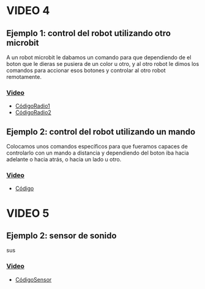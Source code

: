 # VIDEO 4
## Ejemplo 1: control del robot utilizando otro microbit
A un robot microbit le dabamos un comando para que dependiendo de el boton que le dieras se pusiera de un color u otro, y al otro robot le dimos los comandos para accionar esos botones y controlar al otro robot remotamente.
### [Video](https://youtube.com/shorts/O4x1_YdIR9o?feature=share)
- [CódigoRadio1](microbit-Radio1.hex)
- [CódigoRadio2](microbit-Radio2.hex)
## Ejemplo 2: control del robot utilizando un mando
Colocamos unos comandos específicos para que fueramos capaces de controlarlo con un mando a distancia y dependiendo del boton iba hacia adelante o hacia atrás, o hacia un lado u otro.
### [Video](https://www.youtube.com/shorts/SO06RnsOGdo)
- [Código](microbit-mandoo.hex)
# VIDEO 5
## Ejemplo 2: sensor de sonido
sus
### [Video]()
- [CódigoSensor](microbit-sensor.hex)
